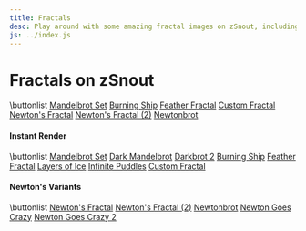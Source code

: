 ```yaml
---
title: Fractals
desc: Play around with some amazing fractal images on zSnout, including the Mandelbrot Set and Burning Ship, or create your own fractal!
js: ../index.js
---
```


# Fractals on zSnout

\buttonlist
[Mandelbrot Set](/mandelbrot/)
[Burning Ship](/burningship/)
[Feather Fractal](/feather/)
[Custom Fractal](/fractal/)
[Newton's Fractal](/newton/)
[Newton's Fractal (2)](/newton2/)
[Newtonbrot](/newtonbrot/)

#### Instant Render

\buttonlist
[Mandelbrot Set](/mandelbrot/webgl/)
[Dark Mandelbrot](/mandelbrot/webgl2/)
[Darkbrot 2](/mandelbrot/webgl3/)
[Burning Ship](/burningship/webgl/)
[Feather Fractal](/feather/webgl/)
[Layers of Ice](/mandelbrot/webgl4/)
[Infinite Puddles](/mandelbrot/webgl5/)
[Custom Fractal](/myfractal/)

#### Newton's Variants

\buttonlist
[Newton's Fractal](/newton/webgl/)
[Newton's Fractal (2)](/newton2/webgl/)
[Newtonbrot](/newtonbrot/webgl/)
[Newton Goes Crazy](/wtf/newtonbrot/)
[Newton Goes Crazy 2](/wtf/newtonbrot2/)
